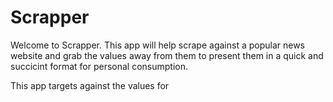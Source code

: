 # Scrapper

Welcome to Scrapper. This app will help scrape against a popular news website and grab the values away from them to present them in a quick and succicint format for personal consumption. 

This app targets against the values for